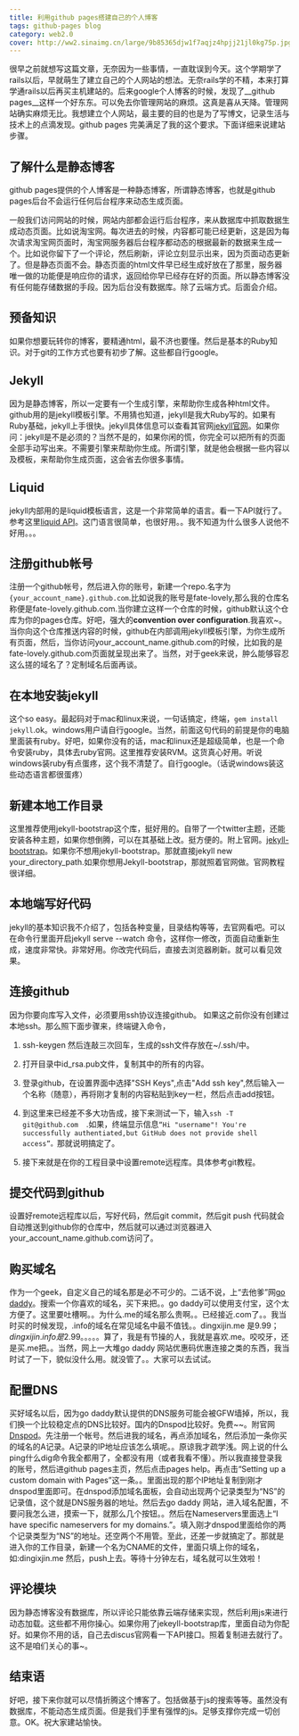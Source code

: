 ```yaml
---
title: 利用github pages搭建自己的个人博客
tags: github-pages blog
category: web2.0
cover: http://ww2.sinaimg.cn/large/9b85365djw1f7aqjz4hpjj21jl0kg75p.jpg
---
```


很早之前就想写这篇文章，无奈因为一些事情，一直耽误到今天。这个学期学了rails以后，早就萌生了建立自己的个人网站的想法。无奈rails学的不精，本来打算学通rails以后再买主机建站的。后来google个人博客的时候，发现了__github pages__这样一个好东东。可以免去你管理网站的麻烦。这真是喜从天降。管理网站确实麻烦无比。我想建立个人网站，最主要的目的也是为了写博文，记录生活与技术上的点滴发现。github pages 完美满足了我的这个要求。下面详细来说建站步骤。



## 了解什么是静态博客
github pages提供的个人博客是一种静态博客，所谓静态博客，也就是github pages后台不会运行任何后台程序来动态生成页面。

一般我们访问网站的时候，网站内部都会运行后台程序，来从数据库中抓取数据生成动态页面。比如说淘宝网。每次进去的时候，内容都可能已经更新，这是因为每次请求淘宝网页面时，淘宝网服务器后台程序都动态的根据最新的数据来生成一个。比如说你留下了一个评论，然后刷新，评论立刻显示出来，因为页面动态更新了。但是静态页面不会。静态页面的html文件早已经生成好放在了那里，服务器唯一做的功能便是响应你的请求，返回给你早已经存在好的页面。所以静态博客没有任何能存储数据的手段。因为后台没有数据库。除了云端方式。后面会介绍。

## 预备知识
如果你想要玩转你的博客，要精通html，最不济也要懂。然后是基本的Ruby知识。对于git的工作方式也要有初步了解。这些都自行google。

## Jekyll
因为是静态博客，所以一定要有一个生成引擎，来帮助你生成各种html文件。github用的是jekyll模板引擎。不用猜也知道，jekyll是我大Ruby写的。如果有Ruby基础，jekyll上手很快。jekyll具体信息可以查看其官网[jekyll官网](http://jekyllrb.com/)。如果你问：jekyll是不是必须的？当然不是的，如果你闲的慌，你完全可以把所有的页面全部手动写出来。不需要引擎来帮助你生成。所谓引擎，就是他会根据一些内容以及模板，来帮助你生成页面，这会省去你很多事情。

## Liquid
jekyll内部用的是liquid模板语言，这是一个非常简单的语言。看一下API就行了。参考这里[liquid API](https://github.com/Shopify/liquid/wiki/Liquid-for-Designers)。这门语言很简单，也很好用。。我不知道为什么很多人说他不好用。。。

## 注册github帐号
注册一个github帐号，然后进入你的账号，新建一个repo.名字为`{your_account_name}.github.com`.比如说我的账号是fate-lovely,那么我的仓库名称便是fate-lovely.github.com.当你建立这样一个仓库的时候，github默认这个仓库为你的pages仓库。好吧，强大的**convention over configuration**.我喜欢~。当你向这个仓库推送内容的时候，github在内部调用jekyll模板引擎，为你生成所有页面，然后，当你访问your_account_name.github.com的时候，比如我的是fate-lovely.github.com页面就呈现出来了。当然，对于geek来说，肿么能够容忍这么搓的域名了？定制域名后面再谈。

## 在本地安装jekyll
这个so easy。最起码对于mac和linux来说，一句话搞定，终端，`gem install jekyll`.ok。windows用户请自行google。当然，前面这句代码的前提是你的电脑里面装有ruby。好吧，如果你没有的话，mac和linux还是超级简单，也是一个命令安装ruby，具体去ruby官网。这里推荐安装RVM。这货真心好用。听说windows装ruby有点蛋疼，这个我不清楚了。自行google。（话说windows装这些动态语言都很蛋疼）

## 新建本地工作目录
这里推荐使用jekyll-bootstrap这个库，挺好用的。自带了一个twitter主题，还能安装各种主题，如果你想倒腾，可以在其基础上改。挺方便的。附上官网。[jekyll-bootstrap](http://jekyllbootstrap.com/)。如果你不想用jekyll-bootstrap。那就直接jekyll new your_directory_path.如果你想用Jekyll-bootstrap，那就照着官网做。官网教程很详细。

## 本地端写好代码
jekyll的基本知识我不介绍了，包括各种变量，目录结构等等，去官网看吧。可以在命令行里面开启jekyll serve --watch 命令，这样你一修改，页面自动重新生成，速度非常快。非常好用。你改完代码后，直接去浏览器刷新。就可以看见效果。


## 连接github
因为你要向库写入文件，必须要用ssh协议连接github。
如果这之前你没有创建过本地ssh。那么照下面步骤来，终端键入命令，

1. ssh-keygen 然后连敲三次回车，生成的ssh文件存放在~/.ssh/中。

2. 打开目录中id_rsa.pub文件，复制其中的所有的内容。

3. 登录github，在设置界面中选择"SSH Keys",点击"Add ssh key",然后输入一个名称（随意），再将刚才复制的内容粘贴到key一栏，然后点击add按钮。

4. 到这里来已经差不多大功告成，接下来测试一下，输入`ssh -T git@github.com  `.如果，终端显示信息`“Hi "username"! You're successfully authentiated,but GitHub does not provide shell access”。`那就说明搞定了。

5. 接下来就是在你的工程目录中设置remote远程库。具体参考git教程。

## 提交代码到github
设置好remote远程库以后，写好代码，然后git commit，然后git push 代码就会自动推送到github你的仓库中，然后就可以通过浏览器进入your_account_name.github.com访问了。

## 购买域名
作为一个geek，自定义自己的域名那是必不可少的。二话不说，上“去他爹”网[go daddy](http://www.godaddy.com/)。搜索一个你喜欢的域名，买下来把。。go daddy可以使用支付宝，这个太方便了。这里要吐槽啊。。为什么.me的域名那么贵啊。。已经接近.com了。。我当时买的时候发现，.info的域名在常见域名中最不值钱。。dingxijin.me 是$9.99；dingxijin.info是$2.99。。。。。算了，我是有节操的人，我就是喜欢.me。咬咬牙，还是买.me把。。当然，网上一大堆go daddy 网站优惠码优惠连接之类的东西，我当时试了一下，貌似没什么用。就没管了。。大家可以去试试。

## 配置DNS
买好域名以后，因为go daddy默认提供的DNS服务可能会被GFW墙掉，所以，我们换一个比较稳定点的DNS比较好。国内的Dnspod比较好。免费~~。附官网[Dnspod](http://www.dnspod.cn/)。先注册一个帐号。然后进我的域名，再点添加域名，然后添加一条你买的域名的A记录。A记录的IP地址应该怎么填呢。。原谅我才疏学浅。网上说的什么ping什么dig命令我全都用了，全都没有用（或者我看不懂）。所以我直接登录我的账号，然后进github pages主页，然后点击pages help。再点击“Setting up a custom domain with Pages”这一条。。里面出现的那个IP地址复制到刚才dnspod里面即可。在dnspod添加域名面板，会自动出现两个记录类型为“NS”的记录值，这个就是DNS服务器的地址。然后去go daddy 网站，进入域名配置，不要问我怎么进，摸索一下，就那么几个按钮。。然后在Nameservers里面选上“I have specific nameservers for my domains.”。填入刚才dnspod里面给你的两个记录类型为“NS”的地址。还空两个不用管。至此，还差一步就搞定了。那就是进入你的工作目录，新建一个名为CNAME的文件，里面只填上你的域名，如:dingixjin.me  然后，push上去。等待十分钟左右，域名就可以生效啦！

## 评论模块
因为静态博客没有数据库，所以评论只能依靠云端存储来实现，然后利用js来进行动态加载。这些都不用你操心。如果你用了jekeyll-bootstrap库，里面自动为你配好。如果你不用的话，自己去discus官网看一下API接口。照着复制进去就行了。这不是咱们关心的事~。


## 结束语
好吧，接下来你就可以尽情折腾这个博客了。包括做基于js的搜索等等。虽然没有数据库，不能动态生成页面。但是我们手里有强悍的js。足够支撑你完成一切创意。OK。祝大家建站愉快。










